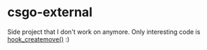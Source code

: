 # csgo-external
Side project that I don't work on anymore.
Only interesting code is [hook_createmove()](https://github.com/jonomango/csgo-external/blob/master/csgo-external/hooks/createmove.cpp#L18-L1365) :)
